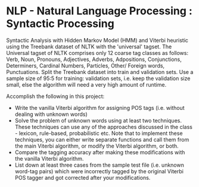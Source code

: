 # NLP - Natural Language Processing : Syntactic Processing
Syntactic Analysis with Hidden Markov Model (HMM) and Viterbi heuristic using the Treebank dataset of NLTK with the 'universal' tagset. The Universal tagset of NLTK comprises only 12 coarse tag classes as follows: Verb, Noun, Pronouns, Adjectives, Adverbs, Adpositions, Conjunctions, Determiners, Cardinal Numbers, Particles, Other/ Foreign words, Punctuations.
Split the Treebank dataset into train and validation sets. Use a sample size of 95:5 for training: validation sets, i.e. keep the validation size small, else the algorithm will need a very high amount of runtime.

Accomplish the following in this project:

- Write the vanilla Viterbi algorithm for assigning POS tags (i.e. without dealing with unknown words) 
- Solve the problem of unknown words using at least two techniques. These techniques can use any of the approaches discussed in the class - lexicon, rule-based, probabilistic etc. Note that to implement these techniques, you can either write separate functions and call them from the main Viterbi algorithm, or modify the Viterbi algorithm, or both.
- Compare the tagging accuracy after making these modifications with the vanilla Viterbi algorithm.
- List down at least three cases from the sample test file (i.e. unknown word-tag pairs) which were incorrectly tagged by the original Viterbi POS tagger and got corrected after your modifications.
